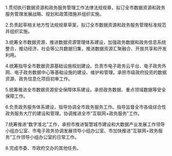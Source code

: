 1.贯彻执行数据资源和政务服务管理工作法律法规规章，拟订全市数据资源和政务服务管理发展战略、规划和政策措施并组织实施。

2.负责起草相关地方性法规规章草案，拟订全市数据资源和政务服务管理标准规范并组织实施。

3.统筹全市数据资源，推进数据资源管理体系建设，加强政务数据和政务信息系统整合，推动经济、社会等公共数据归集，推进数据资源汇聚融合、开放共享和开发利用。

4.统筹指导全市数据资源基础设施规划建设。负责市电子政务云平台、电子政务外网、电子政务数据中心等基础设施的建设、维护和管理。承担市级政府投资的数据资源、政务信息化项目初审工作。

5.统筹推进全市数据资源安全保障体系建设。承担政务数据、重点领域数据等安全保障工作。

6.负责政务服务体系建设，指导协调全市政务服务工作。指导监督全市各级综合性政务服务大厅的建设和管理。协调推进全市“互联网+政务服务”工作。

7.统筹推进“数字淮北”工作，承担市推进智慧城市建设和大数据产业发展工作领导小组办公室、市电子政务协调发展领导小组办公室、市加快推进“互联网+政务服务”工作领导小组办公室的日常工作。

8.完成市委、市政府交办的其他任务。